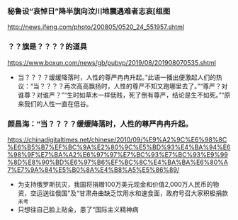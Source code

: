 ### 秘鲁设“哀悼日”降半旗向汶川地震遇难者志哀[组图
http://news.ifeng.com/photo/200805/0520_24_551957.shtml
### ？？旗是？？？？的道具
https://www.boxun.com/news/gb/pubvp/2019/08/201908070535.shtml
- 当？？？？缓缓降落时，人性的尊严冉冉升起。”此语一播出便激起人们的热议：“当？？？？再次高高飘扬时，人性的尊严不知又跑哪里去了。”“尊严？对谁尊？对谁严？”“生时如草木一样低贱，死了倒有尊严，结论是生不如死。”“原来我们的人性一直在低谷。
### 颜昌海：“当？？？？缓缓降落时，人性的尊严冉冉升起。
https://chinadigitaltimes.net/chinese/2010/09/%E9%A2%9C%E6%98%8C%E6%B5%B7%EF%BC%9A%E2%80%9C%E5%BD%93%E4%BA%94%E6%98%9F%E7%BA%A2%E6%97%97%E7%BC%93%E7%BC%93%E9%99%8D%E8%90%BD%E6%97%B6%EF%BC%8C%E4%BA%BA%E6%80%A7%E7%9A%84%E5%B0%8A%E4%B8%A5%E5%86%89/
- 为支持俄罗斯抗灾，我国将捐赠100万美元现金和价值2,000万人民币的物资，空运送往俄国”及“甘肃舟曲缺乏饮用水和速食面，政府号召大家积极捐款`未考`
- 只想往自己脸上贴金，患了“国际主义精神病